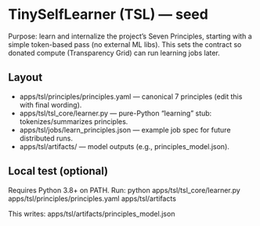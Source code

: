 # TinySelfLearner (TSL) — seed

Purpose: learn and internalize the project’s Seven Principles, starting with a simple
token-based pass (no external ML libs). This sets the contract so donated compute
(Transparency Grid) can run learning jobs later.

## Layout
- apps/tsl/principles/principles.yaml — canonical 7 principles (edit this with final wording).
- apps/tsl/tsl_core/learner.py — pure-Python “learning” stub: tokenizes/summarizes principles.
- apps/tsl/jobs/learn_principles.json — example job spec for future distributed runs.
- apps/tsl/artifacts/ — model outputs (e.g., principles_model.json).

## Local test (optional)
Requires Python 3.8+ on PATH.
Run:
python apps/tsl/tsl_core/learner.py apps/tsl/principles/principles.yaml apps/tsl/artifacts

This writes: apps/tsl/artifacts/principles_model.json

